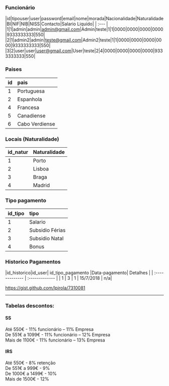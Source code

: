 ### Funcionário

|id|tipouser|user|password|email|nome|morada|Nacionalidade|Naturalidade|BI|NIF|NIB|NISS|Contacto|Salario Liquido|
| :--- |
|1|1|admin|admin|admin@gmail.com|Admin|teste|1|1|0000|0000|0000|0000|9333333333|550|
|2|1|admin2|admin|teste@gmail.com|Admin2|teste|1|1|0000|0000|0000|0000|9333333333|550|
|3|2|user|user|user@gmail.com|User|teste|2|4|0000|0000|0000|0000|9333333333|550|

### Paises

| id | pais |
| :------------- | :------------- |
|1 |Portuguesa |
|2 |Espanhola |
|4 |Francesa |
|5 |Canadiense |
|6 |Cabo Verdiense |

### Locais (Naturalidade)

| id_natur | Naturalidade    |
| :------------- | :------------- |
| 1 | Porto |
| 2 | Lisboa |
| 3 | Braga |
| 4 | Madrid |

### Tipo pagamento

|id_tipo |tipo|
| :------------- | :------------- |
| 1 | Salario |
| 2 | Subsidio Férias |
| 3 | Subsidio Natal |
| 4 | Bonus |

### Historico Pagamentos

|id_historico|id_user| id_tipo_pagamento |Data-pagamento| Detalhes |
| :------------- | :------------- |
| 1 | 3 | 1 | 15/7/2018      | n/a|


https://gist.github.com/lpirola/7310081

<hr>

### Tabelas descontos:
#### SS

Até 550€ - 11% funcionário – 11% Empresa <br>
De 551€ a 1099€ - 11% funcionário – 12% Empresa <br>
Mais de 1100€ - 11% funcionário – 13% Empresa

#### IRS

Até 550€ - 8% retenção  <br>
De 551€ a 999€ - 9% <br>
De 1000€ a 1499€ - 10% <br>
Mais de 1500€ - 12% <br>
